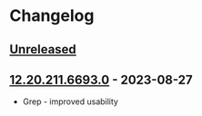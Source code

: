 # Changelog

## [Unreleased]

## [12.20.211.6693.0] - 2023-08-27
- Grep - improved usability

[Unreleased]: https://github.com/krasa/GrepConsole/compare/v12.20.211.6693.0...HEAD

[12.20.211.6693.0]: https://github.com/krasa/GrepConsole/commits/v12.20.211.6693.0
